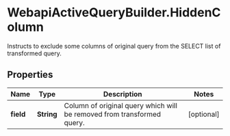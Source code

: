 # WebapiActiveQueryBuilder.HiddenColumn

Instructs to exclude some columns of original query from the SELECT list of transformed query.

## Properties
Name | Type | Description | Notes
------------ | ------------- | ------------- | -------------
**field** | **String** | Column of original query which will be removed from transformed query. | [optional] 


